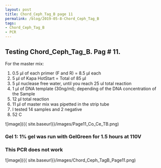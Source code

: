 ```yaml
---
layout: post
title: Chord_Ceph_Tag_B page 11
permalink: /blog/2019-05-8-Chord_Ceph_Tag_B
tags:
- Chord_Ceph_Tag_B
- PCR
---
```


## Testing Chord_Ceph_Tag_B. Pag # 11.

For the master mix:

1. 0.5 µl of each primer (F and R) = 8.5 µl each
2. 5 µl of Kapa HotStart = Total of 85 µl
3. 5 µl nuclease free water, until you reach 25 ul total reaction
4. 1 µl of DNA template (30ng/ml); depending of the DNA concentration of the Sample
5. 12 µl total reaction
6. 11 µl of master mix was pipetted in the strip tube
7. I tested 14 samples and 2 negative 
8. 52 C

![image]({{ site.baseurl}}/images/Page11_Co_Ce_TB.png)

### Gel 1: 1% gel was run with GelGreen for 1.5 hours at 110V

### This PCR does not work

![image]({{ site.baseurl}}/images/Chord_Ceph_TagB_Page11.png)
